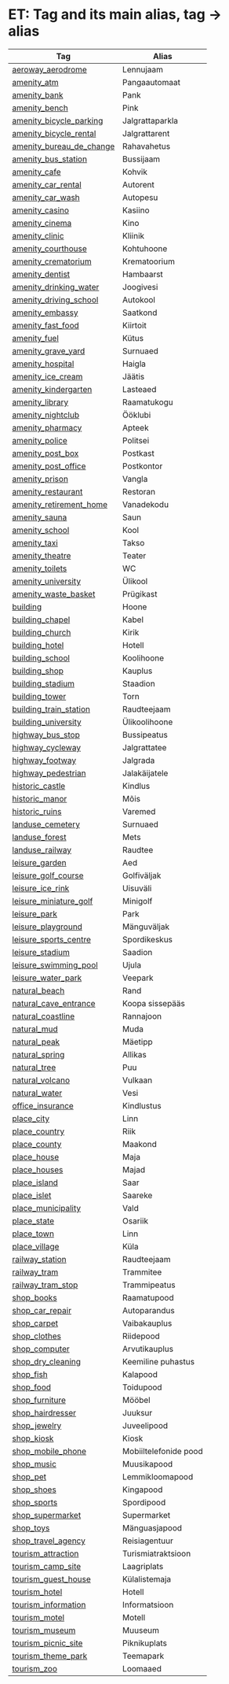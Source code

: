 # ET: Tag and its main alias, tag -> alias

Tag | Alias 
--- | --- 
[aeroway\_aerodrome](https://taginfo.openstreetmap.org/tags/aeroway=aerodrome) | Lennujaam
[amenity\_atm](https://taginfo.openstreetmap.org/tags/amenity=atm) | Pangaautomaat
[amenity\_bank](https://taginfo.openstreetmap.org/tags/amenity=bank) | Pank
[amenity\_bench](https://taginfo.openstreetmap.org/tags/amenity=bench) | Pink
[amenity\_bicycle\_parking](https://taginfo.openstreetmap.org/tags/amenity=bicycle_parking) | Jalgrattaparkla
[amenity\_bicycle\_rental](https://taginfo.openstreetmap.org/tags/amenity=bicycle_rental) | Jalgrattarent
[amenity\_bureau\_de\_change](https://taginfo.openstreetmap.org/tags/amenity=bureau_de_change) | Rahavahetus
[amenity\_bus\_station](https://taginfo.openstreetmap.org/tags/amenity=bus_station) | Bussijaam
[amenity\_cafe](https://taginfo.openstreetmap.org/tags/amenity=cafe) | Kohvik
[amenity\_car\_rental](https://taginfo.openstreetmap.org/tags/amenity=car_rental) | Autorent
[amenity\_car\_wash](https://taginfo.openstreetmap.org/tags/amenity=car_wash) | Autopesu
[amenity\_casino](https://taginfo.openstreetmap.org/tags/amenity=casino) | Kasiino
[amenity\_cinema](https://taginfo.openstreetmap.org/tags/amenity=cinema) | Kino
[amenity\_clinic](https://taginfo.openstreetmap.org/tags/amenity=clinic) | Kliinik
[amenity\_courthouse](https://taginfo.openstreetmap.org/tags/amenity=courthouse) | Kohtuhoone
[amenity\_crematorium](https://taginfo.openstreetmap.org/tags/amenity=crematorium) | Krematoorium
[amenity\_dentist](https://taginfo.openstreetmap.org/tags/amenity=dentist) | Hambaarst
[amenity\_drinking\_water](https://taginfo.openstreetmap.org/tags/amenity=drinking_water) | Joogivesi
[amenity\_driving\_school](https://taginfo.openstreetmap.org/tags/amenity=driving_school) | Autokool
[amenity\_embassy](https://taginfo.openstreetmap.org/tags/amenity=embassy) | Saatkond
[amenity\_fast\_food](https://taginfo.openstreetmap.org/tags/amenity=fast_food) | Kiirtoit
[amenity\_fuel](https://taginfo.openstreetmap.org/tags/amenity=fuel) | Kütus
[amenity\_grave\_yard](https://taginfo.openstreetmap.org/tags/amenity=grave_yard) | Surnuaed
[amenity\_hospital](https://taginfo.openstreetmap.org/tags/amenity=hospital) | Haigla
[amenity\_ice\_cream](https://taginfo.openstreetmap.org/tags/amenity=ice_cream) | Jäätis
[amenity\_kindergarten](https://taginfo.openstreetmap.org/tags/amenity=kindergarten) | Lasteaed
[amenity\_library](https://taginfo.openstreetmap.org/tags/amenity=library) | Raamatukogu
[amenity\_nightclub](https://taginfo.openstreetmap.org/tags/amenity=nightclub) | Ööklubi
[amenity\_pharmacy](https://taginfo.openstreetmap.org/tags/amenity=pharmacy) | Apteek
[amenity\_police](https://taginfo.openstreetmap.org/tags/amenity=police) | Politsei
[amenity\_post\_box](https://taginfo.openstreetmap.org/tags/amenity=post_box) | Postkast
[amenity\_post\_office](https://taginfo.openstreetmap.org/tags/amenity=post_office) | Postkontor
[amenity\_prison](https://taginfo.openstreetmap.org/tags/amenity=prison) | Vangla
[amenity\_restaurant](https://taginfo.openstreetmap.org/tags/amenity=restaurant) | Restoran
[amenity\_retirement\_home](https://taginfo.openstreetmap.org/tags/amenity=retirement_home) | Vanadekodu
[amenity\_sauna](https://taginfo.openstreetmap.org/tags/amenity=sauna) | Saun
[amenity\_school](https://taginfo.openstreetmap.org/tags/amenity=school) | Kool
[amenity\_taxi](https://taginfo.openstreetmap.org/tags/amenity=taxi) | Takso
[amenity\_theatre](https://taginfo.openstreetmap.org/tags/amenity=theatre) | Teater
[amenity\_toilets](https://taginfo.openstreetmap.org/tags/amenity=toilets) | WC
[amenity\_university](https://taginfo.openstreetmap.org/tags/amenity=university) | Ülikool
[amenity\_waste\_basket](https://taginfo.openstreetmap.org/tags/amenity=waste_basket) | Prügikast
[building](https://taginfo.openstreetmap.org/tags/building=yes) | Hoone
[building\_chapel](https://taginfo.openstreetmap.org/tags/building=chapel) | Kabel
[building\_church](https://taginfo.openstreetmap.org/tags/building=church) | Kirik
[building\_hotel](https://taginfo.openstreetmap.org/tags/building=hotel) | Hotell
[building\_school](https://taginfo.openstreetmap.org/tags/building=school) | Koolihoone
[building\_shop](https://taginfo.openstreetmap.org/tags/building=shop) | Kauplus
[building\_stadium](https://taginfo.openstreetmap.org/tags/building=stadium) | Staadion
[building\_tower](https://taginfo.openstreetmap.org/tags/building=tower) | Torn
[building\_train\_station](https://taginfo.openstreetmap.org/tags/building=train_station) | Raudteejaam
[building\_university](https://taginfo.openstreetmap.org/tags/building=university) | Ülikoolihoone
[highway\_bus\_stop](https://taginfo.openstreetmap.org/tags/highway=bus_stop) | Bussipeatus
[highway\_cycleway](https://taginfo.openstreetmap.org/tags/highway=cycleway) | Jalgrattatee
[highway\_footway](https://taginfo.openstreetmap.org/tags/highway=footway) | Jalgrada
[highway\_pedestrian](https://taginfo.openstreetmap.org/tags/highway=pedestrian) | Jalakäijatele
[historic\_castle](https://taginfo.openstreetmap.org/tags/historic=castle) | Kindlus
[historic\_manor](https://taginfo.openstreetmap.org/tags/historic=manor) | Mõis
[historic\_ruins](https://taginfo.openstreetmap.org/tags/historic=ruins) | Varemed
[landuse\_cemetery](https://taginfo.openstreetmap.org/tags/landuse=cemetery) | Surnuaed
[landuse\_forest](https://taginfo.openstreetmap.org/tags/landuse=forest) | Mets
[landuse\_railway](https://taginfo.openstreetmap.org/tags/landuse=railway) | Raudtee
[leisure\_garden](https://taginfo.openstreetmap.org/tags/leisure=garden) | Aed
[leisure\_golf\_course](https://taginfo.openstreetmap.org/tags/leisure=golf_course) | Golfiväljak
[leisure\_ice\_rink](https://taginfo.openstreetmap.org/tags/leisure=ice_rink) | Uisuväli
[leisure\_miniature\_golf](https://taginfo.openstreetmap.org/tags/leisure=miniature_golf) | Minigolf
[leisure\_park](https://taginfo.openstreetmap.org/tags/leisure=park) | Park
[leisure\_playground](https://taginfo.openstreetmap.org/tags/leisure=playground) | Mänguväljak
[leisure\_sports\_centre](https://taginfo.openstreetmap.org/tags/leisure=sports_centre) | Spordikeskus
[leisure\_stadium](https://taginfo.openstreetmap.org/tags/leisure=stadium) | Saadion
[leisure\_swimming\_pool](https://taginfo.openstreetmap.org/tags/leisure=swimming_pool) | Ujula
[leisure\_water\_park](https://taginfo.openstreetmap.org/tags/leisure=water_park) | Veepark
[natural\_beach](https://taginfo.openstreetmap.org/tags/natural=beach) | Rand
[natural\_cave\_entrance](https://taginfo.openstreetmap.org/tags/natural=cave_entrance) | Koopa sissepääs
[natural\_coastline](https://taginfo.openstreetmap.org/tags/natural=coastline) | Rannajoon
[natural\_mud](https://taginfo.openstreetmap.org/tags/natural=mud) | Muda
[natural\_peak](https://taginfo.openstreetmap.org/tags/natural=peak) | Mäetipp
[natural\_spring](https://taginfo.openstreetmap.org/tags/natural=spring) | Allikas
[natural\_tree](https://taginfo.openstreetmap.org/tags/natural=tree) | Puu
[natural\_volcano](https://taginfo.openstreetmap.org/tags/natural=volcano) | Vulkaan
[natural\_water](https://taginfo.openstreetmap.org/tags/natural=water) | Vesi
[office\_insurance](https://taginfo.openstreetmap.org/tags/office=insurance) | Kindlustus
[place\_city](https://taginfo.openstreetmap.org/tags/place=city) | Linn
[place\_country](https://taginfo.openstreetmap.org/tags/place=country) | Riik
[place\_county](https://taginfo.openstreetmap.org/tags/place=county) | Maakond
[place\_house](https://taginfo.openstreetmap.org/tags/place=house) | Maja
[place\_houses](https://taginfo.openstreetmap.org/tags/place=houses) | Majad
[place\_island](https://taginfo.openstreetmap.org/tags/place=island) | Saar
[place\_islet](https://taginfo.openstreetmap.org/tags/place=islet) | Saareke
[place\_municipality](https://taginfo.openstreetmap.org/tags/place=municipality) | Vald
[place\_state](https://taginfo.openstreetmap.org/tags/place=state) | Osariik
[place\_town](https://taginfo.openstreetmap.org/tags/place=town) | Linn
[place\_village](https://taginfo.openstreetmap.org/tags/place=village) | Küla
[railway\_station](https://taginfo.openstreetmap.org/tags/railway=station) | Raudteejaam
[railway\_tram](https://taginfo.openstreetmap.org/tags/railway=tram) | Trammitee
[railway\_tram\_stop](https://taginfo.openstreetmap.org/tags/railway=tram_stop) | Trammipeatus
[shop\_books](https://taginfo.openstreetmap.org/tags/shop=books) | Raamatupood
[shop\_car\_repair](https://taginfo.openstreetmap.org/tags/shop=car_repair) | Autoparandus
[shop\_carpet](https://taginfo.openstreetmap.org/tags/shop=carpet) | Vaibakauplus
[shop\_clothes](https://taginfo.openstreetmap.org/tags/shop=clothes) | Riidepood
[shop\_computer](https://taginfo.openstreetmap.org/tags/shop=computer) | Arvutikauplus
[shop\_dry\_cleaning](https://taginfo.openstreetmap.org/tags/shop=dry_cleaning) | Keemiline puhastus
[shop\_fish](https://taginfo.openstreetmap.org/tags/shop=fish) | Kalapood
[shop\_food](https://taginfo.openstreetmap.org/tags/shop=food) | Toidupood
[shop\_furniture](https://taginfo.openstreetmap.org/tags/shop=furniture) | Mööbel
[shop\_hairdresser](https://taginfo.openstreetmap.org/tags/shop=hairdresser) | Juuksur
[shop\_jewelry](https://taginfo.openstreetmap.org/tags/shop=jewelry) | Juveelipood
[shop\_kiosk](https://taginfo.openstreetmap.org/tags/shop=kiosk) | Kiosk
[shop\_mobile\_phone](https://taginfo.openstreetmap.org/tags/shop=mobile_phone) | Mobiiltelefonide pood
[shop\_music](https://taginfo.openstreetmap.org/tags/shop=music) | Muusikapood
[shop\_pet](https://taginfo.openstreetmap.org/tags/shop=pet) | Lemmikloomapood
[shop\_shoes](https://taginfo.openstreetmap.org/tags/shop=shoes) | Kingapood
[shop\_sports](https://taginfo.openstreetmap.org/tags/shop=sports) | Spordipood
[shop\_supermarket](https://taginfo.openstreetmap.org/tags/shop=supermarket) | Supermarket
[shop\_toys](https://taginfo.openstreetmap.org/tags/shop=toys) | Mänguasjapood
[shop\_travel\_agency](https://taginfo.openstreetmap.org/tags/shop=travel_agency) | Reisiagentuur
[tourism\_attraction](https://taginfo.openstreetmap.org/tags/tourism=attraction) | Turismiatraktsioon
[tourism\_camp\_site](https://taginfo.openstreetmap.org/tags/tourism=camp_site) | Laagriplats
[tourism\_guest\_house](https://taginfo.openstreetmap.org/tags/tourism=guest_house) | Külalistemaja
[tourism\_hotel](https://taginfo.openstreetmap.org/tags/tourism=hotel) | Hotell
[tourism\_information](https://taginfo.openstreetmap.org/tags/tourism=information) | Informatsioon
[tourism\_motel](https://taginfo.openstreetmap.org/tags/tourism=motel) | Motell
[tourism\_museum](https://taginfo.openstreetmap.org/tags/tourism=museum) | Muuseum
[tourism\_picnic\_site](https://taginfo.openstreetmap.org/tags/tourism=picnic_site) | Piknikuplats
[tourism\_theme\_park](https://taginfo.openstreetmap.org/tags/tourism=theme_park) | Teemapark
[tourism\_zoo](https://taginfo.openstreetmap.org/tags/tourism=zoo) | Loomaaed
